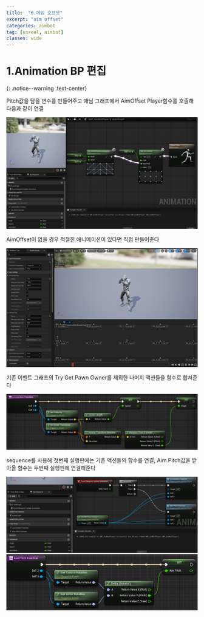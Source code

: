 ```yaml
---
title:  "6.에임 오프셋"
excerpt: "aim offset"
categories: aimbot
tag: [unreal, aimbot]
classes: wide
---
```


# 1.Animation BP 편집
{: .notice--warning .text-center}

Pitch값을 담을 변수를 만들어주고 애님 그래프에서 AimOffset Player함수를 호출해 다음과 같이 연결

<img src="/img/unreal/aimbot/6_aimOffset/AnimGraph.png"/>

AimOffset이 없을 경우 적절한 애니메이션이 있다면 직접 만들어준다

<img src="/img/unreal/aimbot/6_aimOffset/aimOffset.png"/>

기존 이벤트 그래프의 Try Get Pawn Owner를 제외한 나머지 액션들을 함수로 합쳐준다

<img src="/img/unreal/aimbot/6_aimOffset/EventGraphLocomotion.png"/>

sequence를 사용해 첫번째 실행핀에는 기존 액션들의 함수를 연결, Aim Pitch값을 받아올 함수는 두번째 실행핀에 연결해준다

<img src="/img/unreal/aimbot/6_aimOffset/EventGraph.png"/>

<img src="/img/unreal/aimbot/6_aimOffset/EventGraphAimPitch.png"/>